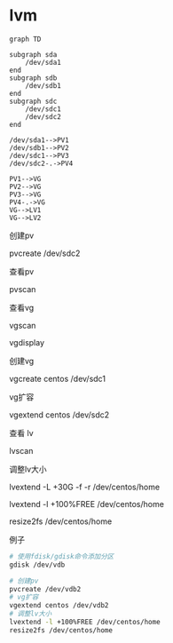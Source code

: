 # lvm

```mermaid
graph TD

subgraph sda
    /dev/sda1
end
subgraph sdb
    /dev/sdb1
end
subgraph sdc
    /dev/sdc1
    /dev/sdc2
end

/dev/sda1-->PV1
/dev/sdb1-->PV2
/dev/sdc1-->PV3
/dev/sdc2-.->PV4

PV1-->VG
PV2-->VG
PV3-->VG
PV4-.->VG
VG-->LV1
VG-->LV2
```

创建pv

pvcreate /dev/sdc2

查看pv

pvscan

查看vg

vgscan

vgdisplay

创建vg

vgcreate centos /dev/sdc1

vg扩容

vgextend centos /dev/sdc2

查看 lv

lvscan

调整lv大小

lvextend -L +30G -f -r /dev/centos/home

lvextend -l +100%FREE /dev/centos/home

resize2fs /dev/centos/home

例子
```bash
# 使用fdisk/gdisk命令添加分区
gdisk /dev/vdb

# 创建pv
pvcreate /dev/vdb2
# vg扩容
vgextend centos /dev/vdb2
# 调整lv大小
lvextend -l +100%FREE /dev/centos/home
resize2fs /dev/centos/home
```
